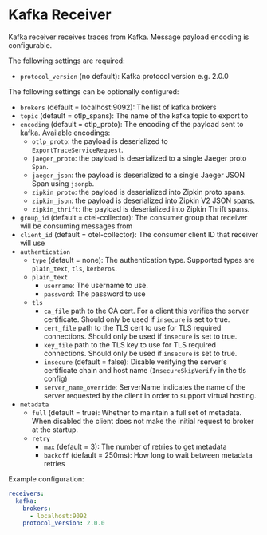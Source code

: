 # Kafka Receiver

Kafka receiver receives traces from Kafka. Message payload encoding is configurable.

The following settings are required:
- `protocol_version` (no default): Kafka protocol version e.g. 2.0.0

The following settings can be optionally configured:
- `brokers` (default = localhost:9092): The list of kafka brokers
- `topic` (default = otlp_spans): The name of the kafka topic to export to
- `encoding` (default = otlp_proto): The encoding of the payload sent to kafka. Available encodings:
  - `otlp_proto`: the payload is deserialized to `ExportTraceServiceRequest`.
  - `jaeger_proto`: the payload is deserialized to a single Jaeger proto `Span`.
  - `jaeger_json`: the payload is deserialized to a single Jaeger JSON Span using `jsonpb`.
  - `zipkin_proto`: the payload is deserialized into Zipkin proto spans.
  - `zipkin_json`: the payload is deserialized into Zipkin V2 JSON spans.
  - `zipkin_thrift`: the payload is deserialized into Zipkin Thrift spans.
- `group_id` (default = otel-collector):  The consumer group that receiver will be consuming messages from
- `client_id` (default = otel-collector): The consumer client ID that receiver will use
- `authentication`
  - `type` (default = none): The authentication type. Supported types are `plain_text`, `tls`, `kerberos`.
  - `plain_text`
    - `username`: The username to use.
    - `password`: The password to use
  - `tls`
    - `ca_file` path to the CA cert. For a client this verifies the server certificate. Should
      only be used if `insecure` is set to true.
    - `cert_file` path to the TLS cert to use for TLS required connections. Should
      only be used if `insecure` is set to true.
    - `key_file` path to the TLS key to use for TLS required connections. Should
      only be used if `insecure` is set to true.
    - `insecure`  (default = false): Disable verifying the server's certificate chain and host 
      name (`InsecureSkipVerify` in the tls config)
    - `server_name_override`: ServerName indicates the name of the server requested by the client
      in order to support virtual hosting.
- `metadata`
  - `full` (default = true): Whether to maintain a full set of metadata. 
           When disabled the client does not make the initial request to broker at the startup.
  - `retry`
    - `max` (default = 3): The number of retries to get metadata
    - `backoff` (default = 250ms): How long to wait between metadata retries

Example configuration:

```yaml
receivers:
  kafka:
    brokers:
      - localhost:9092
    protocol_version: 2.0.0
```
